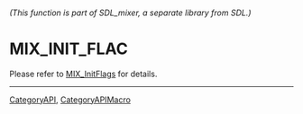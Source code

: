 ###### (This function is part of SDL_mixer, a separate library from SDL.)
# MIX_INIT_FLAC

Please refer to [MIX_InitFlags](MIX_InitFlags) for details.

----
[CategoryAPI](CategoryAPI), [CategoryAPIMacro](CategoryAPIMacro)


